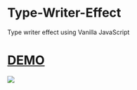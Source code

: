 # Type-Writer-Effect
Type writer effect using Vanilla JavaScript


# <a href="https://cocky-varahamihira-23cd0d.netlify.app/">DEMO</a>

<a href="https://cocky-varahamihira-23cd0d.netlify.app/"><img src="https://i.ibb.co/GWt7vJ9/screen-capture-2.gif" ></a>
